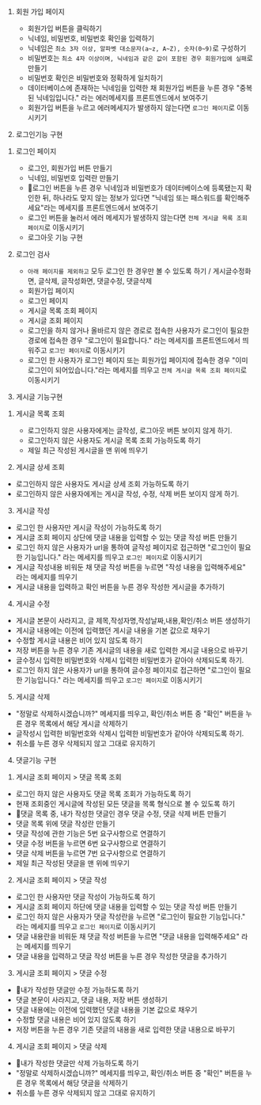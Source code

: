 1. 회원 가입 페이지
    - 회원가입 버튼을 클릭하기
    - 닉네임, 비밀번호, 비밀번호 확인을 입력하기 
    - 닉네임은 `최소 3자 이상, 알파벳 대소문자(a~z, A~Z), 숫자(0~9)`로 구성하기
    - 비밀번호는 `최소 4자 이상이며, 닉네임과 같은 값이 포함된 경우 회원가입에 실패`로 만들기
    - 비밀번호 확인은 비밀번호와 정확하게 일치하기 
    - 데이터베이스에 존재하는 닉네임을 입력한 채 회원가입 버튼을 누른 경우 "중복된 닉네임입니다." 라는 에러메세지를 프론트엔드에서 보여주기
    - 회원가입 버튼을 누르고 에러메세지가 발생하지 않는다면 `로그인 페이지`로 이동시키기

2. 로그인기능 구현 
1) 로그인 페이지
    - 로그인, 회원가입 버튼 만들기
    - 닉네임, 비밀번호 입력란 만들기
    - 🐣로그인 버튼을 누른 경우 닉네임과 비밀번호가 데이터베이스에 등록됐는지 확인한 뒤, 하나라도 맞지 않는 정보가 있다면 "닉네임 또는 패스워드를 확인해주세요"라는 메세지를 
      프론트엔드에서 보여주기
    - 로그인 버튼을 눌러서 에러 메세지가 발생하지 않는다면 `전체 게시글 목록 조회 페이지`로 이동시키기
    - 로그아웃 기능 구현

2) 로그인 검사
    - `아래 페이지를 제외하고` 모두 로그인 한 경우만 볼 수 있도록 하기 / 게시글수정화면, 글삭제, 글작성화면, 댓글수정, 댓글삭제 
    - 회원가입 페이지
    - 로그인 페이지
    - 게시글 목록 조회 페이지
    - 게시글 조회 페이지
    - 로그인을 하지 않거나 올바르지 않은 경로로 접속한 사용자가 로그인이 필요한 경로에 접속한 경우 "로그인이 필요합니다." 라는 메세지를 프론트엔드에서 띄워주고 `로그인 페이지`로 
      이동시키기
    - 로그인 한 사용자가 로그인 페이지 또는 회원가입 페이지에 접속한 경우 "이미 로그인이 되어있습니다."라는 메세지를 띄우고 `전체 게시글 목록 조회 페이지`로 이동시키기

3. 게시글 기능구현 
1) 게시글 목록 조회
    - 로그인하지 않은 사용자에게는 글작성, 로그아웃 버튼 보이지 않게 하기.
    - 로그인하지 않은 사용자도 게시글 목록 조회 가능하도록 하기 
    - 제일 최근 작성된 게시글을 맨 위에 띄우기

2) 게시글 상세 조회 
  - 로그인하지 않은 사용자도 게시글 상세 조회 가능하도록 하기
  - 로그인하지 않은 사용자에게는 게시글 작성, 수정, 삭제 버튼 보이지 않게 하기. 

3) 게시글 작성 
  - 로그인 한 사용자만 게시글 작성이 가능하도록 하기
  - 게시글 조회 페이지 상단에 댓글 내용을 입력할 수 있는 댓글 작성 버튼 만들기
  - 로그인 하지 않은 사용자가 url을 통하여 글작성 페이지로 접근하면 "로그인이 필요한 기능입니다." 라는 메세지를 띄우고 `로그인 페이지`로 이동시키기
  - 게시글 작성내용 비워둔 채 댓글 작성 버튼을 누르면 "작성 내용을 입력해주세요" 라는 메세지를 띄우기
  - 게시글 내용을 입력하고 확인 버튼을 누른 경우 작성한 게시글을 추가하기

4) 게시글 수정 
  - 게시글 본문이 사라지고, 글 제목,작성자명,작성날짜,내용,확인/취소 버튼 생성하기   
  - 게시글 내용에는 이전에 입력했던 게시글 내용을 기본 값으로 채우기 
  - 수정할 게시글 내용은 비어 있지 않도록 하기
  - 저장 버튼을 누른 경우 기존 게시글의 내용을 새로 입력한 게시글 내용으로 바꾸기
  - 글수정시 입력한 비밀번호와 삭제시 입력한 비밀번호가 같아야 삭제되도록 하기.
  - 로그인 하지 않은 사용자가 url을 통하여 글수정 페이지로 접근하면 "로그인이 필요한 기능입니다." 라는 메세지를 띄우고 `로그인 페이지`로 이동시키기


5) 게시글 삭제 
  - "정말로 삭제하시겠습니까?" 메세지를 띄우고, 확인/취소 버튼 중 "확인" 버튼을 누른 경우 목록에서 해당 게시글 삭제하기
  - 글작성시 입력한 비밀번호와 삭제시 입력한 비밀번호가 같아야 삭제되도록 하기.
  - 취소를 누른 경우 삭제되지 않고 그대로 유지하기

4. 댓글기능 구현 
1) 게시글 조회 페이지 > 댓글 목록 조회
  - 로그인 하지 않은 사용자도 댓글 목록 조회가 가능하도록 하기
  - 현재 조회중인 게시글에 작성된 모든 댓글을 목록 형식으로 볼 수 있도록 하기
  - 🐣댓글 목록 중, 내가 작성한 댓글인 경우 댓글 수정, 댓글 삭제 버튼 만들기
  - 댓글 목록 위에 댓글 작성란 만들기
  - 댓글 작성에 관한 기능은 5번 요구사항으로 연결하기
  - 댓글 수정 버튼을 누르면 6번 요구사항으로 연결하기
  - 댓글 삭제 버튼을 누르면 7번 요구사항으로 연결하기
  - 제일 최근 작성된 댓글을 맨 위에 띄우기

2) 게시글 조회 페이지 > 댓글 작성
  - 로그인 한 사용자만 댓글 작성이 가능하도록 하기
  - 게시글 조회 페이지 하단에 댓글 내용을 입력할 수 있는 댓글 작성 버튼 만들기
  - 로그인 하지 않은 사용자가 댓글 작성란을 누르면 "로그인이 필요한 기능입니다." 라는 메세지를 띄우고 `로그인 페이지`로 이동시키기
  - 댓글 내용란을 비워둔 채 댓글 작성 버튼을 누르면 "댓글 내용을 입력해주세요" 라는 메세지를 띄우기
  - 댓글 내용을 입력하고 댓글 작성 버튼을 누른 경우 작성한 댓글을 추가하기

3) 게시글 조회 페이지 > 댓글 수정
  - 🐣내가 작성한 댓글만 수정 가능하도록 하기
  - 댓글 본문이 사라지고, 댓글 내용, 저장 버튼 생성하기
  - 댓글 내용에는 이전에 입력했던 댓글 내용을 기본 값으로 채우기
  - 수정할 댓글 내용은 비어 있지 않도록 하기
  - 저장 버튼을 누른 경우 기존 댓글의 내용을 새로 입력한 댓글 내용으로 바꾸기

4) 게시글 조회 페이지 > 댓글 삭제
  - 🐣내가 작성한 댓글만 삭제 가능하도록 하기
  - "정말로 삭제하시겠습니까?" 메세지를 띄우고, 확인/취소 버튼 중 "확인" 버튼을 누른 경우 목록에서 해당 댓글을 삭제하기
  - 취소를 누른 경우 삭제되지 않고 그대로 유지하기
  
